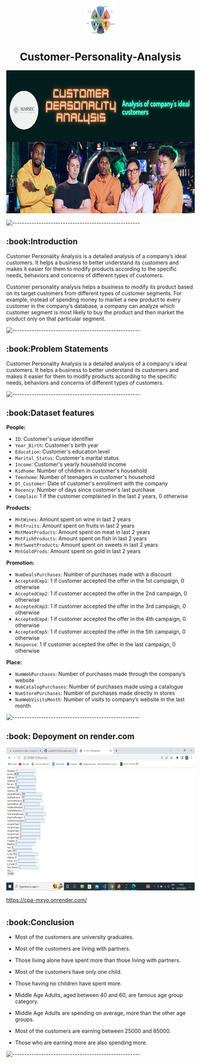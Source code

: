 

<p align="center"> 
  <img src="images/2.png" alt="2.png" width="80px" height="80px">
<h1 align="center"> Customer-Personality-Analysis  </h1> 
     
<p align="center"> 
<img src="images/all.png" alt="all.png" height="382px">
</p>


![-----------------------------------------------------](https://raw.githubusercontent.com/andreasbm/readme/master/assets/lines/rainbow.png)

<h2> :book:Introduction</h2>
Customer Personality Analysis is a detailed analysis of a company’s ideal customers. It helps a business to better understand its customers and makes it easier for them to modify products according to the specific needs, behaviors and concerns of different types of customers.

Customer personality analysis helps a business to modify its product based on its target customers from different types of customer segments. For example, instead of spending money to market a new product to every customer in the company’s database, a company can analyze which customer segment is most likely to buy the product and then market the product only on that particular segment.

![-----------------------------------------------------](https://raw.githubusercontent.com/andreasbm/readme/master/assets/lines/rainbow.png)
 
<h2> :book:Problem Statements</h2>
Customer Personality Analysis is a detailed analysis of a company's ideal customers. It helps a business to better understand its customers and makes it easier for them to modify products according to the specific needs, behaviors and concerns of different types of customers.

![-----------------------------------------------------](https://raw.githubusercontent.com/andreasbm/readme/master/assets/lines/rainbow.png)

<h2> :book:Dataset features</h2>

**People:**

* `ID`: Customer's unique identifier
* `Year_Birth`: Customer's birth year
* `Education`: Customer's education level
* `Marital_Status`: Customer's marital status
* `Income`: Customer's yearly household income
* `Kidhome`: Number of children in customer's household
* `Teenhome`: Number of teenagers in customer's household
* `Dt_Customer`: Date of customer's enrollment with the company
* `Recency`: Number of days since customer's last purchase
* `Complain`: 1 if the customer complained in the last 2 years, 0 otherwise

**Products:**

* `MntWines`: Amount spent on wine in last 2 years
* `MntFruits`: Amount spent on fruits in last 2 years
* `MntMeatProducts`: Amount spent on meat in last 2 years
* `MntFishProducts`: Amount spent on fish in last 2 years
* `MntSweetProducts`: Amount spent on sweets in last 2 years
* `MntGoldProds`: Amount spent on gold in last 2 years

**Promotion:**

* `NumDealsPurchases`: Number of purchases made with a discount
* `AcceptedCmp1`: 1 if customer accepted the offer in the 1st campaign, 0 otherwise
* `AcceptedCmp2`: 1 if customer accepted the offer in the 2nd campaign, 0 otherwise
* `AcceptedCmp3`: 1 if customer accepted the offer in the 3rd campaign, 0 otherwise
* `AcceptedCmp4`: 1 if customer accepted the offer in the 4th campaign, 0 otherwise
* `AcceptedCmp5`: 1 if customer accepted the offer in the 5th campaign, 0 otherwise
* `Response`: 1 if customer accepted the offer in the last campaign, 0 otherwise

**Place:**

* `NumWebPurchases`: Number of purchases made through the company’s website
* `NumCatalogPurchases`: Number of purchases made using a catalogue
* `NumStorePurchases`: Number of purchases made directly in stores
* `NumWebVisitsMonth`: Number of visits to company’s website in the last month

![-----------------------------------------------------](https://raw.githubusercontent.com/andreasbm/readme/master/assets/lines/rainbow.png)

<h2> :book: Depoyment on  render.com</h2>

<p align="center"> 
<img src="images/123.png" alt="123.png" height="382px">
</p>


https://cpa-mxyo.onrender.com/


# 
<h2> :book:Conclusion</h2>

* Most of the customers are university graduates.

* Most of the customers are living with partners.

* Those living alone have spent more than those living with partners.

* Most of the customers have only one child.

* Those having no children have spent more.

* Middle Age Adults, aged between 40 and 60, are famous age group category.

* Middle Age Adults are spending on average, more than the other age groups.

* Most of the customers are earning between 25000 and 85000.

* Those who are earning more are also spending more.

![-----------------------------------------------------](https://raw.githubusercontent.com/andreasbm/readme/master/assets/lines/rainbow.png)


